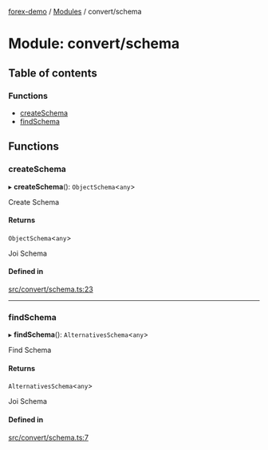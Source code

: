 [forex-demo](../README.md) / [Modules](../modules.md) / convert/schema

# Module: convert/schema

## Table of contents

### Functions

- [createSchema](convert_schema.md#createschema)
- [findSchema](convert_schema.md#findschema)

## Functions

### createSchema

▸ **createSchema**(): `ObjectSchema`<`any`\>

Create Schema

#### Returns

`ObjectSchema`<`any`\>

Joi Schema

#### Defined in

[src/convert/schema.ts:23](https://github.com/suphero/forex-demo/blob/1257222/src/convert/schema.ts#L23)

---

### findSchema

▸ **findSchema**(): `AlternativesSchema`<`any`\>

Find Schema

#### Returns

`AlternativesSchema`<`any`\>

Joi Schema

#### Defined in

[src/convert/schema.ts:7](https://github.com/suphero/forex-demo/blob/1257222/src/convert/schema.ts#L7)
